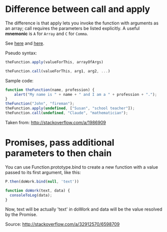 # Difference between call and apply

The difference is that apply lets you invoke the function with arguments as an array;
call requires the parameters be listed explicitly.
A useful **mnemonic** is `A` for `Array` and `C` for `Comma`.

See [here](https://developer.mozilla.org/en/JavaScript/Reference/Global_Objects/Function/apply) and
[here](https://developer.mozilla.org/en/JavaScript/Reference/Global_Objects/Function/call).

Pseudo syntax:
```js
theFunction.apply(valueForThis, arrayOfArgs)

theFunction.call(valueForThis, arg1, arg2, ...)
```

Sample code:

```js
function theFunction(name, profession) {
    alert("My name is " + name + " and I am a " + profession + ".");
}
theFunction("John", "fireman");
theFunction.apply(undefined, ["Susan", "school teacher"]);
theFunction.call(undefined, "Claude", "mathematician");
```

Taken from: http://stackoverflow.com/a/1986909


# Promises, pass additional parameters to then chain

You can use Function.prototype.bind to create a new function with a value passed to its first argument, like this:

```js
P.then(doWork.bind(null, 'text'))

function doWork(text, data) {
  consoleToLog(data);
}
```

Now, text will be actually 'text' in doWork and data will be the value resolved by the Promise.

Source: http://stackoverflow.com/a/32912570/6598709
